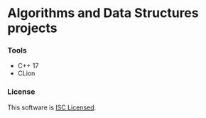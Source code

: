 # Algorithms and Data Structures projects

### Tools

* C++ 17
* CLion

### License

This software is [ISC Licensed](/LICENSE.md).
